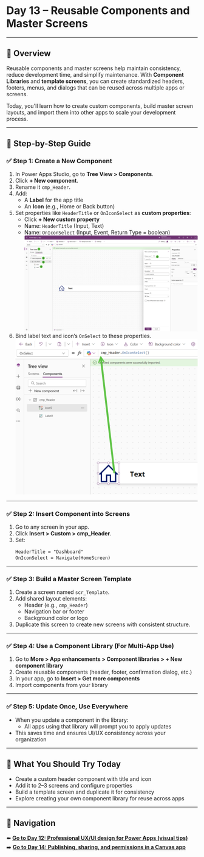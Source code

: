 
# Day 13 – Reusable Components and Master Screens

---

## 📝 Overview

Reusable components and master screens help maintain consistency, reduce development time, and simplify maintenance. With **Component Libraries** and **template screens**, you can create standardized headers, footers, menus, and dialogs that can be reused across multiple apps or screens.

Today, you'll learn how to create custom components, build master screen layouts, and import them into other apps to scale your development process.

---

## 🧭 Step-by-Step Guide

### ✅ Step 1: Create a New Component

1. In Power Apps Studio, go to **Tree View > Components**.
2. Click **+ New component**.
3. Rename it `cmp_Header`.
4. Add:
   - A **Label** for the app title
   - An **Icon** (e.g., Home or Back button)
5. Set properties like `HeaderTitle` or `OnIconSelect` as **custom properties**:
   - Click **+ New custom property**
   - Name: `HeaderTitle` (Input, Text)
   - Name: `OnIconSelect` (Input, Event, Return Type = boolean)
   ![Firsts Steps](/PowerPlatform/assets/PowerPlatform30days/Day13/12-08-2025_22-06-00.png)
6. Bind label text and icon’s `OnSelect` to these properties.
   ![Last Step](/PowerPlatform/assets/PowerPlatform30days/Day13/12-08-2025_22-09-51.png)

---

### ✅ Step 2: Insert Component into Screens

1. Go to any screen in your app.
2. Click **Insert > Custom > cmp_Header**.
3. Set:
   ```powerfx
   HeaderTitle = "Dashboard"
   OnIconSelect = Navigate(HomeScreen)
   ```

---

### ✅ Step 3: Build a Master Screen Template

1. Create a screen named `scr_Template`.
2. Add shared layout elements:
   - Header (e.g., `cmp_Header`)
   - Navigation bar or footer
   - Background color or logo
3. Duplicate this screen to create new screens with consistent structure.

---

### ✅ Step 4: Use a Component Library (For Multi-App Use)

1. Go to **More > App enhancements > Component libraries > + New component library**
2. Create reusable components (header, footer, confirmation dialog, etc.)
3. In your app, go to **Insert > Get more components**
4. Import components from your library

---

### ✅ Step 5: Update Once, Use Everywhere

- When you update a component in the library:
  - All apps using that library will prompt you to apply updates
- This saves time and ensures UI/UX consistency across your organization

---

## 🔎 What You Should Try Today

- Create a custom header component with title and icon
- Add it to 2–3 screens and configure properties
- Build a template screen and duplicate it for consistency
- Explore creating your own component library for reuse across apps

---

## 🔁 Navigation

⬅️ [**Go to Day 12: Professional UX/UI design for Power Apps (visual tips)**](/PowerPlatform/Power%20Platform%2030%20days/Day12.md)  
➡️ [**Go to Day 14: Publishing, sharing, and permissions in a Canvas app**](/PowerPlatform/Power%20Platform%2030%20days/Day14.md)
